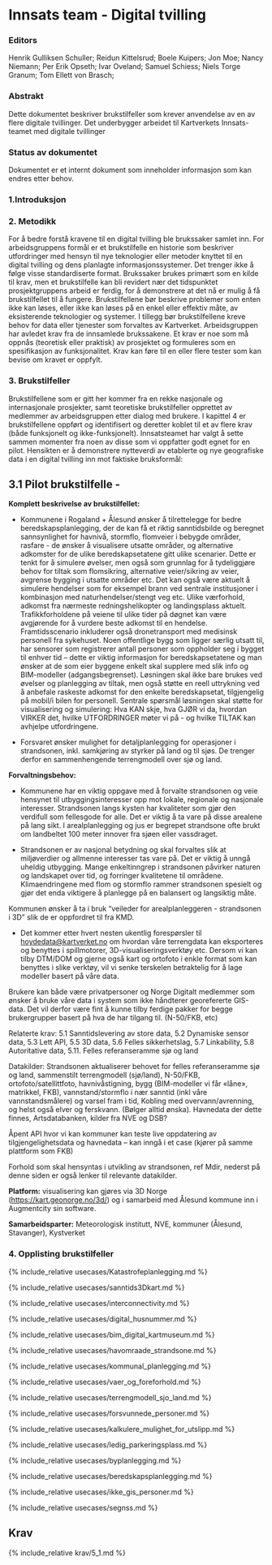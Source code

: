 # Innsats team - Digital tvilling 

### Editors
Henrik Gulliksen Schuller;
Reidun Kittelsrud;
Boele Kuipers;
Jon Moe;
Nancy Niemann;
Per Erik Opseth;
Ivar Oveland;
Samuel Schiess;
Niels Torge Granum;
Tom Ellett von Brasch;

### Abstrakt

Dette dokumentet beskriver brukstilfeller som krever anvendelse av en av flere digitale tvillinger. Det underbygger arbeidet til Kartverkets Innsats-teamet med digitale tvillinger

### Status av dokumentet

Dokumentet er et internt dokument som inneholder informasjon som kan endres etter behov. 

### 1.Introduksjon 

### 2. Metodikk

For å bedre forstå kravene til en digital tvilling ble brukssaker samlet inn. For arbeidsgruppens formål er et brukstilfelle en historie som beskriver utfordringer med hensyn til nye teknologier eller metoder knyttet til en digital tvilling og dens planlagte informasjonssystemer. Det trenger ikke å følge visse standardiserte format. Brukssaker brukes primært som en kilde til krav, men et brukstilfelle kan bli revidert nær det tidspunktet prosjektgruppens arbeid er ferdig, for å demonstrere at det nå er mulig å få brukstilfellet til å fungere. 
Brukstilfellene bør beskrive problemer som enten ikke kan løses, eller ikke kan løses på en enkel eller effektiv måte, av eksisterende teknologier og systemer. I tillegg bør brukstilfellene kreve behov for data eller tjenester som forvaltes av Kartverket. 
Arbeidsgruppen har avledet krav fra de innsamlede brukssakene. Et krav er noe som må oppnås (teoretisk eller praktisk) av prosjektet og formuleres som en spesifikasjon av funksjonalitet. Krav kan føre til en eller flere tester som kan bevise om kravet er oppfylt. 


### 3. Brukstilfeller

Brukstilfellene som er gitt her kommer fra en rekke nasjonale og internasjonale prosjekter, samt teoretiske brukstilfeller opprettet av medlemmer av arbeidsgruppen etter dialog med brukere. I kapittel 4 er brukstilfellene oppført og identifisert og deretter koblet til et av flere krav (både funksjonelt og ikke-funksjonelt). Innsatsteamet har valgt å sette sammen momenter fra noen av disse som vi oppfatter godt egnet for en pilot. Hensikten er å demonstrere nytteverdi av etablerte og nye geografiske data i en digital tvilling inn mot faktiske bruksformål: 

## 3.1 Pilot brukstilfelle -<beredskap og forvaltning kyst>
  
**Komplett beskrivelse av brukstilfellet:** 

- Kommunene i Rogaland + Ålesund ønsker å tilrettelegge for bedre beredskapsplanlegging, der de kan få et riktig sanntidsbilde og beregnet sannsynlighet for havnivå, stormflo, flomveier i bebygde områder, rasfare - de ønsker å visualisere utsatte områder, og alternative adkomster for de ulike beredskapsetatene gitt ulike scenarier. Dette er tenkt for å simulere øvelser, men også som grunnlag for å tydeliggjøre behov for tiltak som flomsikring, alternative veier/sikring av veier, avgrense bygging i utsatte områder etc. Det kan også være aktuelt å simulere hendelser som for eksempel brann ved sentrale institusjoner i kombinasjon med naturhendelser/stengt veg etc. Ulike værforhold, adkomst fra nærmeste redningshelikopter og landingsplass aktuelt. Trafikkforholdene på veiene til ulike tider på døgnet kan være avgjørende for å vurdere beste adkomst til en hendelse. Framtidsscenario inkluderer også dronetransport med medisinsk personell fra sykehuset. Noen offentlige bygg som ligger særlig utsatt til, har sensorer som registrerer antall personer som oppholder seg i bygget til enhver tid – dette er viktig informasjon for beredskapsetatene og man ønsker at de som eier byggene enkelt skal supplere med slik info og BIM-modeller (adgangsbegrenset). Løsningen skal ikke bare brukes ved øvelser og planlegging av tiltak, men også støtte en reell uttrykning ved å anbefale raskeste adkomst for den enkelte beredskapsetat, tilgjengelig på mobil/i bilen for personell. Sentrale spørsmål løsningen skal støtte for visualisering og simulering: Hva KAN skje, hva GJØR vi da, hvordan VIRKER det, hvilke UTFORDRINGER møter vi på - og hvilke TILTAK kan avhjelpe utfordringene.   

- Forsvaret ønsker mulighet for detaljplanlegging for operasjoner i strandsonen, inkl. samkjøring av styrker på land og til sjøs. De trenger derfor en sammenhengende terrengmodell over sjø og land.  

**Forvaltningsbehov:**

- Kommunene har en viktig oppgave med å forvalte strandsonen og veie hensynet til utbyggingsinteresser opp mot lokale, regionale og nasjonale interesser. Strandsonen langs kysten har kvaliteter som gjør den verdifull som fellesgode for alle. Det er viktig å ta vare på disse arealene på lang sikt. I arealplanlegging og jus er begrepet strandsone ofte brukt om landbeltet 100 meter innover fra sjøen eller vassdraget.  

- Strandsonen er av nasjonal betydning og skal forvaltes slik at miljøverdier og allmenne interesser tas vare på. Det er viktig å unngå uheldig utbygging. Mange enkeltinngrep i strandsonen påvirker naturen og landskapet over tid, og forringer kvalitetene til områdene. Klimaendringene med flom og stormflo rammer strandsonen spesielt og gjør det enda viktigere å planlegge på en balansert og langsiktig måte. 

Kommunen ønsker å ta i bruk “veileder for arealplanleggeren - strandsonen i 3D” slik de er oppfordret til fra KMD.

- Det kommer etter hvert nesten ukentlig forespørsler til hoydedata@kartverket.no om hvordan våre terrengdata kan eksporteres og benyttes i spillmotorer, 3D-visualiseringsverktøy etc. Dersom vi kan tilby DTM/DOM og gjerne også kart og ortofoto i enkle format som kan benyttes i slike verktøy, vil vi senke terskelen betraktelig for å lage modeller basert på våre data.   

Brukere kan både være privatpersoner og Norge Digitalt medlemmer som ønsker å bruke våre data i system som ikke håndterer georefererte GIS-data. Det vil derfor være fint å kunne tilby ferdige pakker for begge brukergrupper basert på hva de har tilgang til. (N-50/FKB, etc)

Relaterte krav: 5.1 Sanntidslevering av store data, 5.2 Dynamiske sensor data, 5.3 Lett API, 5.5 3D data, 5.6 Felles sikkerhetslag, 5.7 Linkability, 5.8 Autoritative data, 5.11. Felles referanseramme sjø og land 

Datakilder: Strandsonen aktualiserer behovet for felles referanseramme sjø og land, sammenstilt terrengmodell (sjø/land), N-50/FKB, ortofoto/satellittfoto, havnivåstigning, bygg (BIM-modeller vi får «låne», matrikkel, FKB), vannstand/stormflo i nær sanntid (inkl våre vannstandsmålere) og varsel fram i tid, Kobling med overvann/avrenning, og helst også elver og ferskvann. (Bølger alltid ønska). Havnedata der dette finnes, Artsdatabanken, kilder fra NVE og DSB? 

Åpent API hvor vi kan kommuner kan teste live oppdatering av tilgjengelighetsdata og havnedata – kan inngå i et case (kjører på samme plattform som FKB) 

Forhold som skal hensyntas i utvikling av strandsonen, ref Mdir, nederst på denne siden er også lenker til relevante datakilder.   

**Platform:**
visualisering kan gjøres via 3D Norge (https://kart.geonorge.no/3d/) og i samarbeid med Ålesund kommune inn i Augmentcity sin software.

**Samarbeidsparter:**
Meteorologisk institutt, NVE, kommuner (Ålesund, Stavanger), Kystverket


### 4. Opplisting brukstilfeller 

{% include_relative usecases/Katastrofeplanlegging.md %}


{% include_relative usecases/sanntids3Dkart.md %}


{% include_relative usecases/interconnectivity.md %}


{% include_relative usecases/digital_husnummer.md %}


{% include_relative usecases/bim_digital_kartmuseum.md %}


{% include_relative usecases/havomraade_strandsone.md %}


{% include_relative usecases/kommunal_planlegging.md %}


{% include_relative usecases/vaer_og_foreforhold.md %}


{% include_relative usecases/terrengmodell_sjo_land.md %}


{% include_relative usecases/forsvunnede_personer.md %}


{% include_relative usecases/kalkulere_mulighet_for_utslipp.md %}


{% include_relative usecases/ledig_parkeringsplass.md %}


{% include_relative usecases/byplanlegging.md %}


{% include_relative usecases/beredskapsplanlegging.md %}


{% include_relative usecases/ikke_gis_personer.md %}


{% include_relative usecases/segnss.md %}

## Krav

{% include_relative krav/5_1.md %}
